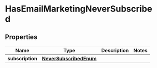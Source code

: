 # HasEmailMarketingNeverSubscribed

## Properties
Name | Type | Description | Notes
------------ | ------------- | ------------- | -------------
**subscription** | [**NeverSubscribedEnum**](NeverSubscribedEnum.md) |  | 
